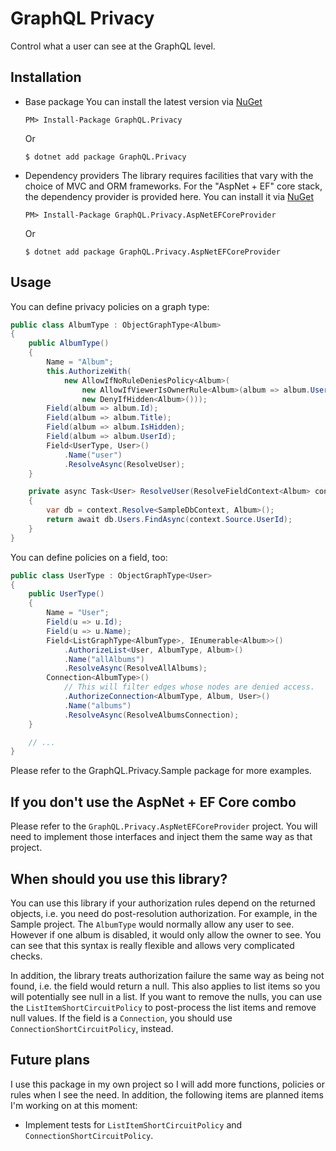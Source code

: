 ﻿# GraphQL Privacy

Control what a user can see at the GraphQL level.

## Installation

* Base package
    You can install the latest version via [NuGet](https://www.nuget.org/packages/GraphQL.Privacy/)

    `PM> Install-Package GraphQL.Privacy`

    Or

    `$ dotnet add package GraphQL.Privacy`

* Dependency providers
    The library requires facilities that vary with the choice of MVC and ORM frameworks. For the "AspNet + EF" core stack,
    the dependency provider is provided here. You can install it via [NuGet](https://www.nuget.org/packages/GraphQL.Privacy.AspNetEFCoreProvider/)

    `PM> Install-Package GraphQL.Privacy.AspNetEFCoreProvider`

    Or

    `$ dotnet add package GraphQL.Privacy.AspNetEFCoreProvider`

## Usage

You can define privacy policies on a graph type:
```csharp
public class AlbumType : ObjectGraphType<Album>
{
    public AlbumType()
    {
        Name = "Album";
        this.AuthorizeWith(
            new AllowIfNoRuleDeniesPolicy<Album>(
                new AllowIfViewerIsOwnerRule<Album>(album => album.UserId),
                new DenyIfHidden<Album>()));
        Field(album => album.Id);
        Field(album => album.Title);
        Field(album => album.IsHidden);
        Field(album => album.UserId);
        Field<UserType, User>()
            .Name("user")
            .ResolveAsync(ResolveUser);
    }

    private async Task<User> ResolveUser(ResolveFieldContext<Album> context)
    {
        var db = context.Resolve<SampleDbContext, Album>();
        return await db.Users.FindAsync(context.Source.UserId);
    }
}
```

You can define policies on a field, too:
```csharp
public class UserType : ObjectGraphType<User>
{
    public UserType()
    {
        Name = "User";
        Field(u => u.Id);
        Field(u => u.Name);
        Field<ListGraphType<AlbumType>, IEnumerable<Album>>()
            .AuthorizeList<User, AlbumType, Album>()
            .Name("allAlbums")
            .ResolveAsync(ResolveAllAlbums);
        Connection<AlbumType>()
            // This will filter edges whose nodes are denied access.
            .AuthorizeConnection<AlbumType, Album, User>()
            .Name("albums")
            .ResolveAsync(ResolveAlbumsConnection);
    }

	// ...
}
```

Please refer to the GraphQL.Privacy.Sample package for more examples.

## If you don't use the AspNet + EF Core combo

Please refer to the `GraphQL.Privacy.AspNetEFCoreProvider` project.
You will need to implement those interfaces and inject them the same way as that project.

## When should you use this library?

You can use this library if your authorization rules depend on the returned objects, i.e. you need
do post-resolution authorization. For example, in the Sample project. The `AlbumType` would normally 
allow any user to see. However if one album is disabled, it would only allow the owner to see. You 
can see that this syntax is really flexible and allows very complicated checks.

In addition, the library treats authorization failure the same way as being not found, i.e. the
field would return a null. This also applies to list items so you will potentially see null in
a list. If you want to remove the nulls, you can use the `ListItemShortCircuitPolicy` to
post-process the list items and remove null values. If the field is a `Connection`, you should
use `ConnectionShortCircuitPolicy`, instead.

## Future plans

I use this package in my own project so I will add more functions, policies or rules when I see
the need. In addition, the following items are planned items I'm working on at this moment:

* Implement tests for `ListItemShortCircuitPolicy` and `ConnectionShortCircuitPolicy`.
